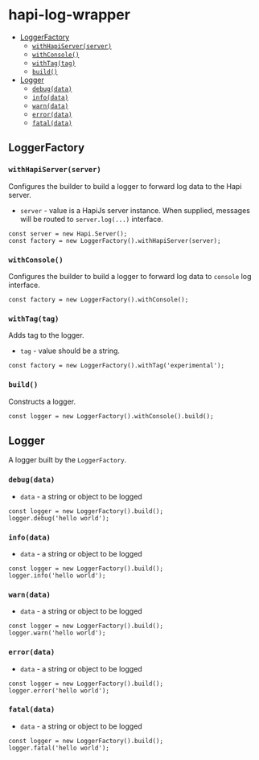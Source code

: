 # hapi-log-wrapper

<!-- START doctoc generated TOC please keep comment here to allow auto update -->
<!-- DON'T EDIT THIS SECTION, INSTEAD RE-RUN doctoc TO UPDATE -->


- [LoggerFactory](#loggerfactory)
  - [`withHapiServer(server)`](#withhapiserverserver)
  - [`withConsole()`](#withconsole)
  - [`withTag(tag)`](#withtagtag)
  - [`build()`](#build)
- [Logger](#logger)
  - [`debug(data)`](#debugdata)
  - [`info(data)`](#infodata)
  - [`warn(data)`](#warndata)
  - [`error(data)`](#errordata)
  - [`fatal(data)`](#fataldata)

<!-- END doctoc generated TOC please keep comment here to allow auto update -->

## LoggerFactory

### `withHapiServer(server)`
Configures the builder to build a logger to forward log data to the Hapi server.

* `server` - value is a HapiJs server instance.  When supplied, messages will be routed to `server.log(...)` interface.

```
const server = new Hapi.Server();
const factory = new LoggerFactory().withHapiServer(server);
```

### `withConsole()`
Configures the builder to build a logger to forward log data to `console` log interface.

```
const factory = new LoggerFactory().withConsole();
```

### `withTag(tag)`
Adds tag to the logger.

* `tag` - value should be a string.

```
const factory = new LoggerFactory().withTag('experimental');
```

### `build()`
Constructs a logger.

```
const logger = new LoggerFactory().withConsole().build();
```

## Logger
A logger built by the `LoggerFactory`.

### `debug(data)`

* `data` - a string or object to be logged

```
const logger = new LoggerFactory().build();
logger.debug('hello world');
```

### `info(data)`

* `data` - a string or object to be logged

```
const logger = new LoggerFactory().build();
logger.info('hello world');
```

### `warn(data)`

* `data` - a string or object to be logged

```
const logger = new LoggerFactory().build();
logger.warn('hello world');
```

### `error(data)`

* `data` - a string or object to be logged

```
const logger = new LoggerFactory().build();
logger.error('hello world');
```

### `fatal(data)`

* `data` - a string or object to be logged

```
const logger = new LoggerFactory().build();
logger.fatal('hello world');
```